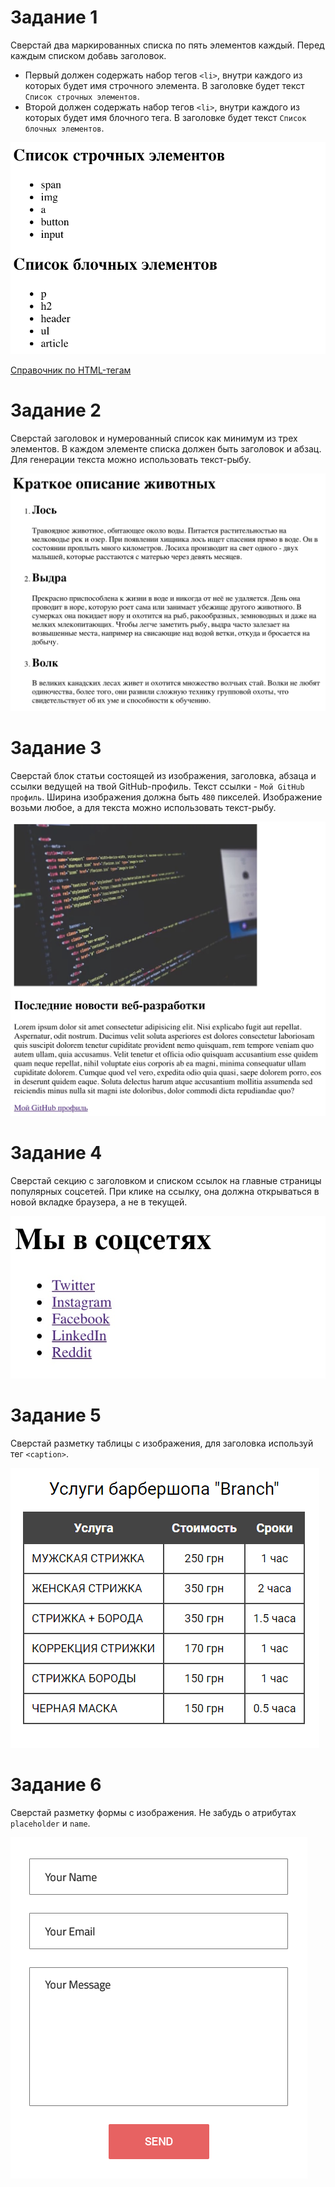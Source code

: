 # Задание 1

Сверстай два маркированных списка по пять элементов каждый. Перед каждым списком
добавь заголовок.

- Первый должен содержать набор тегов `<li>`, внутри каждого из которых будет
  имя строчного элемента. В заголовке будет текст `Список строчных элементов`.
- Второй должен содержать набор тегов `<li>`, внутри каждого из которых будет
  имя блочного тега. В заголовке будет текст `Список блочных элементов`.

![превью задания](./images/task-01.png)

[Справочник по HTML-тегам](https://htmlreference.io/)

# Задание 2

Сверстай заголовок и нумерованный список как минимум из трех элементов. В каждом
элементе списка должен быть заголовок и абзац. Для генерации текста можно
использовать текст-рыбу.

![превью задания](./images/task-02.png)

# Задание 3

Сверстай блок статьи состоящей из изображения, заголовка, абзаца и ссылки
ведущей на твой GitHub-профиль. Текст ссылки - `Мой GitHub профиль`. Ширина
изображения должна быть `480` пикселей. Изображение возьми любое, а для текста
можно использовать текст-рыбу.

![превью задания](./images/task-03.jpg)

# Задание 4

Сверстай секцию с заголовком и списком ссылок на главные страницы популярных
соцсетей. При клике на ссылку, она должна открываться в новой вкладке браузера,
а не в текущей.

![превью задания](./images/task-04.jpg)

# Задание 5

Сверстай разметку таблицы с изображения, для заголовка используй тег
`<caption>`.

![превью задания](./images/task-05.png)

# Задание 6

Сверстай разметку формы с изображения. Не забудь о атрибутах `placeholder` и
`name`.

![превью задания](./images/task-06.png)
